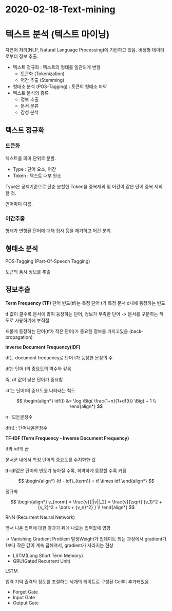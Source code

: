 # 2020-02-18-Text-mining

# 텍스트 분석 (텍스트 마이닝)

자연어 처리(NLP, Natural Language Processing)에 기반하고 있음. 비정형 데이터로부터 정보 추출.

- 텍스트 정규화 : 텍스트의 형태를 일관되게 변형
    - 토큰화 (Tokenization)
    - 어간 추출 (Stemming)
- 형태소 분석 (POS-Tagging) : 토큰의 형태소 파악
- 텍스트 분석의 종류
    - 정보 추출
    - 문서 분류
    - 감성 분석

## 텍스트 정규화

### 토큰화

텍스트를 의미 단위로 분할.

- Type : 단어 요소, 어간
- Token : 텍스트 내부 원소

Type은 공백기준으로 단순 분할한 Token을 중복제외 및 어간이 같은 단어 중복 제외 한 것.

언어마다 다름.

### 어간추출

형태가 변형된 단어에 대해 접사 등을 제거하고 어간 분리.

## 형태소 분석

POS-Tagging (Part-Of-Speech Tagging)

토큰의 품사 정보를 추출

## 정보추출

**Term Frequency (TF)** 단어 빈도(tf)는 특정 단어 t가 특정 문서 d내에 등장하는 빈도

tf 값이 클수록 문서에 많이 등장하는 단어, 정보가 부족한 단어 -> 문서를 구분하는 척도로 사용하기에 부적절

드물게 등장하는 단어(tf가 적은 단어)가 중요한 정보를 가지고있음 (back-propagation)

**Inverse Document Frequency(IDF)**

df는 document frequency로 단어 t가 등장한 문장의 수

df는 단어 t의 중요도의 역수와 같음

즉, df 값이 낮은 단어가 중요함

idf는 단어t의 중요도를 나타내는 척도

$$
\begin{align*}
idf(t) &= \log \Big( \frac{1+n}{1+df(t)} \Big) + 1 \\
\end{align*}
$$

n : 모든문장수

df(t) : 단어나온문장수

**TF-IDF (Term Frequency - Inverse Document Frequency)**

tf와 idf의 곱

문서군 내에서 특정 단어의 중요도를 수치화한 값

tf-idf값은 단어의 빈도가 높아질 수록, 희박하게 등장할 수록 커짐

$$
\begin{align*}
{tf - idf}_{term1} = tf \times idf
\end{align*}
$$

정규화

$$
\begin{align*}
v_{norm} = \frac{v}{||v||_2} = \frac{v}{\sqrt{ {v_1}^2 + {v_2}^2 + \dots + {v_n}^2} } \\
\end{align*}
$$

RNN (Recurrent Neural Network)

앞서 나온 입력에 대한 결과가 뒤에 나오는 입력값에 영향

-> Vanishing Gradient Problem 발생Weight가 업데이트 되는 과정에서 gradient가 1보다 작은 값이 계속 곱해져서, gradient가 사라지는 현상

- LSTM(Long Short Term Memory)
- GRU(Gated Recurrent Unit)

LSTM

입력 기억 출력의 정도를 조절하는 세개의 게이트로 구성된 Cell이 추가돼있음

- Forget Gate
- Input Gate
- Output Gate